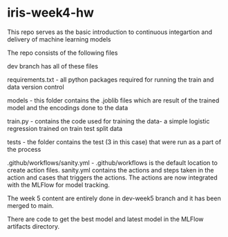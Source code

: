 # iris-week4-hw

This repo serves as the basic introduction to continuous integartion and delivery of machine learning models

The repo consists of the following files

dev branch has all of these files

requirements.txt - all python packages required for running the train and data version control

models - this folder contains the .joblib files which are result of the trained model and the encodings done to the data

train.py - contains the code used for training the data- a simple logistic regression trained on train test split data

tests - the folder contains the test (3 in this case) that were run as a part of the process

.github/workflows/sanity.yml - .github/workflows is the default location to create action files. sanity.yml contains the actions and steps taken in the action and cases that triggers the actions. The actions are now integrated with the MLFlow for model tracking.

The week 5 content are entirely done in dev-week5 branch and it has been merged to main.

There are code to get the best model and latest model in the MLFlow artifacts directory.

